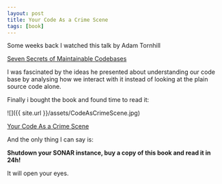 ```yaml
---
layout: post
title: Your Code As a Crime Scene
tags: [book]
---
```


Some weeks back I watched this talk by Adam Tornhill

[Seven Secrets of Maintainable Codebases ](https://www.youtube.com/watch?v=0oDporwhToQ)

I was fascinated by the ideas he presented about understanding our code base by analysing how we interact with it instead of looking at the plain source code alone.


Finally i bought the book and found time to read it:

![]({{ site.url }}/assets/CodeAsCrimeScene.jpg)

[Your Code As a Crime Scene](https://www.amazon.de/Your-Code-Crime-Scene-Bottlenecks/dp/1680500384/ref=sr_1_1?ie=UTF8&qid=1487253949&sr=8-1&keywords=code+as+crime+scene)


And the only thing I can say is:

**Shutdown your SONAR instance, buy a copy of this book and read it in 24h!**

It will open your eyes.